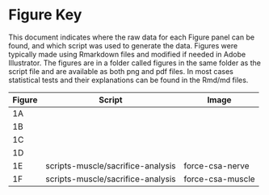 Figure Key
============

This document indicates where the raw data for each Figure panel can be found, and which script was used to generate the data.  Figures were typically made using Rmarkdown files and modified if needed in Adobe Illustrator. The figures are in a folder called figures in the same folder as the script file and are available as both png and pdf files.  In most cases statistical tests and their explanations can be found in the Rmd/md files.

| Figure | Script | Image |
|--------|--------|-------|
|   1A     |        |       |
|   1B     |        |       |
|   1C     |        |       |
|   1D     |        |       |
|   1E     |     scripts-muscle/sacrifice-analysis   |  force-csa-nerve     |
|   1F     |     scripts-muscle/sacrifice-analysis   |  force-csa-muscle     |
